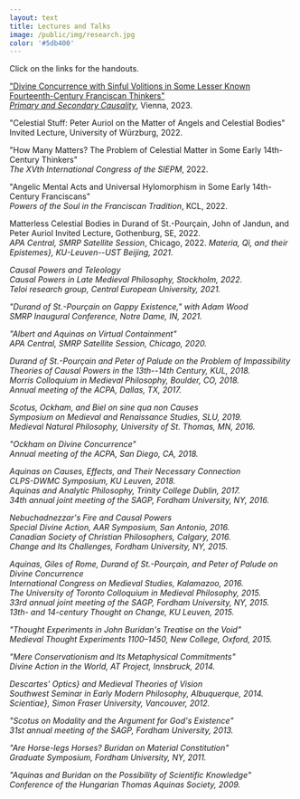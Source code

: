 ```yaml
---
layout: text
title: Lectures and Talks
image: /public/img/research.jpg
color: '#5db400'
---
```



Click on the links for the handouts.


<a href="{{ site.baseurl }}/1_research/handouts/230216_Handout_Vienna.pdf">"Divine Concurrence with Sinful Volitions in Some Lesser Known Fourteenth-Century Franciscan Thinkers"</a>
<br> <a href="https://philevents.org/event/fileDownload/106821?fileId=13609" target="_blank"> <i>Primary and Secondary Causality</i></a>, Vienna, 2023.


"Celestial Stuff: Peter Auriol on the Matter of Angels and Celestial Bodies"
<br> Invited Lecture, University of Würzburg, 2022.

"How Many Matters? The Problem of Celestial Matter in Some Early 14th-Century Thinkers"
<br> <i>The XVth International Congress of the SIEPM</i>, 2022.


"Angelic Mental Acts and Universal Hylomorphism in Some Early 14th-Century Franciscans"
<br> <i>Powers of the Soul in the Franciscan Tradition</i>, KCL, 2022.


Matterless Celestial Bodies in Durand of St.-Pourçain, John of Jandun, and Peter Auriol Invited Lecture, Gothenburg, SE, 2022.
<br> <i>APA Central, SMRP Satellite Session</i>, Chicago, 2022. <i>Materia, Qì, and their Epistemes}, KU-Leuven--UST Beijing, 2021.


Causal Powers and Teleology
<br> <i>Causal Powers in Late Medieval Philosophy</i>, Stockholm, 2022.
<br> <i>Teloi research group</i>, Central European University, 2021.

"Durand of St.-Pourçain on Gappy Existence," with Adam Wood 
<br> <i>SMRP Inaugural Conference</i>, Notre Dame, IN, 2021.

"Albert and Aquinas on Virtual Containment" 
<br> <i>APA Central, SMRP Satellite Session</i>, Chicago, 2020.

Durand of St.-Pourçain and Peter of Palude on the Problem of Impassibility 
<br> <i>Theories of Causal Powers in the 13th--14th Century</i>, KUL, 2018.
<br> <i>Morris Colloquium in Medieval Philosophy</i>, Boulder, CO, 2018.
<br> <i>Annual meeting of the ACPA</i>, Dallas, TX, 2017.


Scotus, Ockham, and Biel on <i>sine qua non</i> Causes 
<br> <i>Symposium on Medieval and Renaissance Studies</i>, SLU, 2019.
<br> <i>Medieval Natural Philosophy</i>, University of St. Thomas, MN, 2016.


"Ockham on Divine Concurrence" 
<br> <i>Annual meeting of the ACPA</i>, San Diego, CA, 2018.


Aquinas on Causes, Effects, and Their Necessary Connection
<br> <i>CLPS-DWMC Symposium</i>, KU Leuven, 2018.
<br> <i>Aquinas and Analytic Philosophy</i>, Trinity College Dublin, 2017.
<br> <i>34th annual joint meeting of the SAGP</i>, Fordham University, NY, 2016.


Nebuchadnezzar's Fire and Causal Powers
<br> <i>Special Divine Action</i>, AAR Symposium, San Antonio, 2016.
<br> <i>Canadian Society of Christian Philosophers</i>, Calgary, 2016.
<br> <i>Change and Its Challenges</i>, Fordham University, NY, 2015.

Aquinas, Giles of Rome, Durand of St.-Pourçain, and Peter of Palude on Divine Concurrence
<br> <i>International Congress on Medieval Studies</i>, Kalamazoo, 2016.
<br> <i>The University of Toronto Colloquium in Medieval Philosophy</i>, 2015.
<br> <i>33rd annual joint meeting of the SAGP</i>, Fordham University,  NY, 2015.
<br> <i>13th- and 14-century Thought on Change</i>, KU Leuven, 2015.


"Thought Experiments in John Buridan's <i>Treatise on the Void</i>" 
<br> <i>Medieval Thought Experiments 1100–1450</i>, New College, Oxford, 2015.

"Mere Conservationism and Its Metaphysical Commitments" 
<br> <i>Divine Action in the World</i>, AT Project, Innsbruck, 2014.

Descartes' <i>Optics} and Medieval Theories of Vision
<br> <i>Southwest Seminar in Early Modern Philosophy</i>, Albuquerque, 2014.
<br> <i>Scientiae}, Simon Fraser University, Vancouver, 2012.


"Scotus on Modality and the Argument for God's Existence" 
<br> <i>31st annual meeting of the SAGP</i>, Fordham University, 2013.

"Are Horse-legs Horses? Buridan on Material Constitution" 
<br> <i>Graduate Symposium</i>, Fordham University, NY, 2011.

"Aquinas and Buridan on the Possibility of Scientific Knowledge" 
<br> Conference of the Hungarian Thomas Aquinas Society, 2009.


